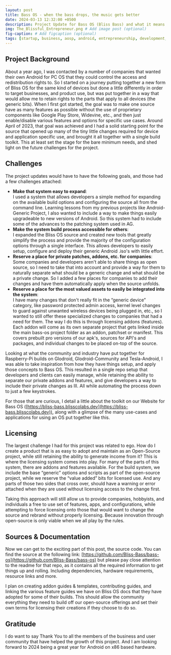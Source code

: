 ```yaml
---
layout: post
title: Bass OS - when the bass drops, the music gets better
date: 2024-03-13 12:32:00 +0500
description: Project Update for Bass OS (Bliss Bass) and what it means
img: The_Blissful_Entrepreneur.png # Add image post (optional)
fig-caption: # Add figcaption (optional)
tags: [startup, business, aosp, android, entrepreneurship, development, products, bass-os TheBlissfulEntrepreneur]
---
```




## Project Background

About a year ago, I was contacted by a number of companies that wanted their own Android for PC OS that they could control the access and redistribution rights to. So I started on a journey putting together a new form of Bliss OS for the same kind of devices but done a little differently in order to target businesses, and product use, but was put together in a way that would allow me to retain rights to the parts that apply to all devices (the generic bits). When I first got started, the goal was to make one source have as many features as possible without the use of proprietary components like Google Play Store, Widevine, etc., and then just enable/disable various features and options for specific use cases. Around April of 2023, that goal was achieved and I had a solid starting point for the source that opened up many of the tiny little changes required for device and application specific use, and brought it all together with a single build toolkit. This at least set the stage for the bare minimum needs, and shed light on the future challenges for the project.


## Challenges

The project updates would have to have the following goals, and those had a few challenges attached: 


* **Make that system easy to expand**: \
I used a system that allows developers a simple method for expanding on the available build options and configuring the source all from the command line. Learning lessons from my previous projects like Android-Generic Project, I also wanted to include a way to make things easily upgradeable to new versions of Android. So this system had to include some of the advances to the patching system used in AG. 
* **Make the system build process accessible for others**: \
I expanded the Bliss OS source and created new tools that greatly simplify the process and provide the majority of the configuration options through a single interface. This allows developers to easily setup, configure and deploy their generic Android .iso's with little effort.
* **Reserve a place for private patches, addons, etc. for companies**:  \
Some companies and developers aren't able to share things as open source, so I need to take that into account and provide a way for them to naturally separate what should be a generic change and what should be a private change. So I added a few places for companies to add their changes and have them automatically apply when the source unfolds. 
* **Reserve a place for the most valued assets to easily be integrated into the system**: \
I have many changes that don't really fit in the “generic device” category, like password protected admin access, kernel level changes to guard against unwanted wireless devices being plugged in, etc., so I wanted to still offer these specialized changes to companies that had a need for them. The way I do this is through licensing addons (features). Each addon will come as its own separate project that gets linked inside the main bass-os project folder as an addon, patchset or manifest. This covers prebuilt pro versions of our apk's, sources for API's and packages, and individual changes to be placed on-top of the source. 

Looking at what the community and industry have put together for Raspberry-Pi builds on Glodroid, Glodroid-Community and Tesla-Android, I was able to take inspiration from how they have things setup, and apply those concepts to Bass OS. This resulted in a single repo setup that developers and clients can easily manage, while retaining the ability to separate our private addons and features, and give developers a way to include their private changes as Ill. All while automating the process down to just a few keystrokes. 

For those that are curious, I detail a little about the toolkit on our Website for Bass OS ([https://bliss-bass.blisscolabs.dev](https://bliss-bass.blisscolabs.dev)), along with a glimpse of the many use-cases and applications for using an OS put together like this. 


## Licensing

The largest challenge I had for this project was related to ego. How do I create a product that is as easy to adopt and maintain as an Open-Source project, while still retaining the ability to generate income from it? This is where the licensing system comes into play. For many of the parts of this system, there are addons and features available. For the build system, we include the base “generic” options and scripts as part of the open-source project, while we reserve the “value added” bits for licensed use. And any parts of those two sides that cross over, should have a warning or error attached when they are used without licensing access to the change first.

Taking this approach will still allow us to provide companies, hobbyists, and individuals a free to use set of features, apps, and configurations, while attempting to force licensing onto those that would want to change the source and rebrand without properly licensing. Because innovation through open-source is only viable when we all play by the rules. 


## Sources & Documentation

Now we can get to the exciting part of this post, the source code. You can find the source at the following link: [https://github.com/Bliss-Bass/bass-os](https://github.com/Bliss-Bass/bass-os) but please pay close attention to the readme for that repo, as it contains all the required information to get things up and rolling. Including dependencies, hardware requirements, resource links and more.

I plan on creating addon guides & templates, contributing guides, and linking the various feature guides we have on Bliss OS docs that they have adopted for some of their builds. This should allow the community everything they need to build off our open-source offerings and set their own terms for licensing their creations if they choose to do so.


## Gratitude

I do want to say Thank You to all the members of the business and user community that have helped the growth of this project. And I am looking forward to 2024 being a great year for Android on x86 based hardware. 

